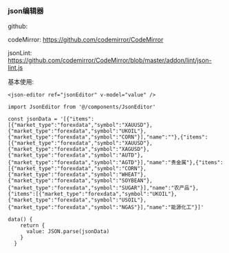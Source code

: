 ### json编辑器

github:

codeMirror: https://github.com/codemirror/CodeMirror

jsonLint: https://github.com/codemirror/CodeMirror/blob/master/addon/lint/json-lint.js

基本使用:
```
<json-editor ref="jsonEditor" v-model="value" />

import JsonEditor from '@/components/JsonEditor'

const jsonData = '[{"items":[{"market_type":"forexdata","symbol":"XAUUSD"},{"market_type":"forexdata","symbol":"UKOIL"},{"market_type":"forexdata","symbol":"CORN"}],"name":""},{"items":[{"market_type":"forexdata","symbol":"XAUUSD"},{"market_type":"forexdata","symbol":"XAGUSD"},{"market_type":"forexdata","symbol":"AUTD"},{"market_type":"forexdata","symbol":"AGTD"}],"name":"贵金属"},{"items":[{"market_type":"forexdata","symbol":"CORN"},{"market_type":"forexdata","symbol":"WHEAT"},{"market_type":"forexdata","symbol":"SOYBEAN"},{"market_type":"forexdata","symbol":"SUGAR"}],"name":"农产品"},{"items":[{"market_type":"forexdata","symbol":"UKOIL"},{"market_type":"forexdata","symbol":"USOIL"},{"market_type":"forexdata","symbol":"NGAS"}],"name":"能源化工"}]'

data() {
    return {
      value: JSON.parse(jsonData)
    }
  }
```